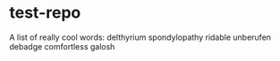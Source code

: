# test-repo

A list of really cool words:
delthyrium
spondylopathy
ridable
unberufen
debadge
comfortless
galosh
